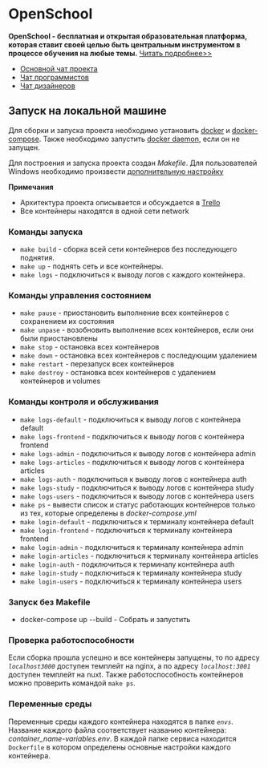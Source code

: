 # OpenSchool

**OpenSchool - бесплатная и открытая образовательная платформа, которая ставит своей целью быть центральным инструментом в процессе обучения на любые темы.**
[Читать подробнее>>](https://grandcore.org/#/ru/openschool)

- [Основной чат проекта](https://t.me/openschool_chat)
- [Чат программистов](https://t.me/CdXoy9PeAjI2NTJh)
- [Чат дизайнеров](https://t.me/2JC3zklOvggxN2Jh)

## Запуск на локальной машине

Для сборки и запуска проекта необходимо установить [docker](https://www.docker.com/https://www.docker.com/get-started) и [docker-compose](https://docs.docker.com/compose/install/). Также необходимо запустить [docker daemon](https://docs.docker.com/config/daemon/), если он не запущен.

Для построения и запуска проекта создан *Makefile*. Для пользователей Windows необходимо произвести [дополнительную настройку](https://stackoverflow.com/questions/2532234/how-to-run-a-makefile-in-windows)

**Примечания**

- Архитектура проекта описывается и обсуждается в [Trello](https://trello.com/b/POeLUekC)
- Все контейнеры находятся в одной сети network

### Команды запуска

- `make build` - сборка всей сети контейнеров без последующего поднятия.
- `make up` - поднять сеть и все контейнеры.
- `make logs` - подключиться к выводу логов с каждого контейнера.

### Команды управления состоянием

- `make pause` - приостановить выполнение всех контейнеров с сохранением их состояния
- `make unpase` - возобновить выполнение всех контейнеров, если они были приостановлены
- `make stop` - остановка всех контейнеров
- `make down` - остановка всех контейнеров с последующим удалением
- `make restart` - перезапуск всех контейнеров
- `make destroy` - остановка всех контейнеров с удалением контейнеров и volumes

### Команды контроля и обслуживания

- `make logs-default` - подключиться к выводу логов с контейнера default
- `make logs-frontend` - подключиться к выводу логов с контейнера frontend
- `make logs-admin` - подключиться к выводу логов с контейнера admin
- `make logs-articles` - подключиться к выводу логов с контейнера articles
- `make logs-auth` - подключиться к выводу логов с контейнера auth
- `make logs-study` - подключиться к выводу логов с контейнера study
- `make logs-users` - подключиться к выводу логов с контейнера users
- `make ps` - вывести список и статус работающих контейнеров только из тех, которые определены в *docker-compose.yml*
- `make login-default` - подключиться к терминалу контейнера default
- `make login-frontend` - подключиться к терминалу контейнера frontend
- `make login-admin` - подключиться к терминалу контейнера admin
- `make login-articles` - подключиться к терминалу контейнера articles
- `make login-auth` - подключиться к терминалу контейнера auth
- `make login-study` - подключиться к терминалу контейнера study
- `make login-users` - подключиться к терминалу контейнера users

### Запуск без Makefile

- docker-compose up --build - Собрать и запустить

### Проверка работоспособности 

Если сборка прошла успешно и все контейнеры запущены, то по адресу *`localhost3000`* доступен темплейт на nginx, а по адресу *`localhost:3001`* доступен темплейт на nuxt. Также работоспособность контейнеров можно проверить командой ```make ps```.

### Переменные среды

Переменные среды каждого контейнера находятся в папке *`envs`*. Название каждого файла соответствует названию контейнера: *container_name-variables.env*.
В каждой папке сервиса находится `Dockerfile` в котором определены основные настройки каждого контейнера.
